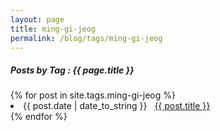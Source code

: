 ```yaml
---
layout: page
title: ming-gi-jeog
permalink: /blog/tags/ming-gi-jeog
---
```

 
<h5> Posts by Tag : {{ page.title }} </h5>

<div class="card">
{% for post in site.tags.ming-gi-jeog %}
 <li class="category-posts"><span>{{ post.date | date_to_string }}</span> &nbsp; <a href="{{ post.url }}">{{ post.title }}</a></li>
{% endfor %}
</div>
